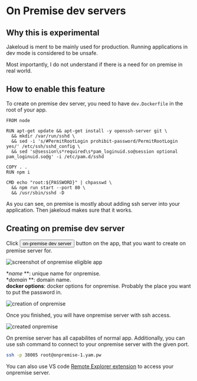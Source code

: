 # On Premise dev servers

## Why this is experimental

Jakeloud is ment to be mainly used for production.
Running applications in dev mode is considered to be unsafe.

Most importantly, I do not understand if there is a need for on premise in real world.

## How to enable this feature

To create on premise dev server, you need to have `dev.Dockerfile` in the root of your app.

```dev.Dockerfile
FROM node

RUN apt-get update && apt-get install -y openssh-server git \
  && mkdir /var/run/sshd \
  && sed -i 's/#PermitRootLogin prohibit-password/PermitRootLogin yes/' /etc/ssh/sshd_config \
  && sed 's@session\s*required\s*pam_loginuid.so@session optional pam_loginuid.so@g' -i /etc/pam.d/sshd

COPY . .
RUN npm i

CMD echo "root:${PASSWORD}" | chpasswd \
  && npm run start --port 80 \
  && /usr/sbin/sshd -D
```

As you can see, on premise is mostly about adding ssh server into your application.
Then jakeloud makes sure that it works.

## Creating on premise dev server

Click <button class="button button--primary">on-premise dev server</button> button on the app, that you want to create on premise server for.

![screenshot of onpremise eligible app](/img/onpremise-eligible.png)


**name* **: unique name for onpremise.  
**domain* **: domain name.  
**docker options**: docker options for onpremise. Probably the place you want to put the password in.


![creation of onpremise](/img/onpremise-creation.png)

Once you finished, you will have onpremise server with ssh access.

![created onpremise](/img/onpremise-created.png)

On premise server has all capabilites of normal app.
Additionally, you can use ssh command to connect to your onpremise server with the given port.

```bash
ssh -p 38005 root@onpremise-1.yam.pw
```

You can also use VS code [Remote Explorer extension](https://marketplace.visualstudio.com/items?itemName=ms-vscode-remote.remote-ssh) to access your onpremise server.